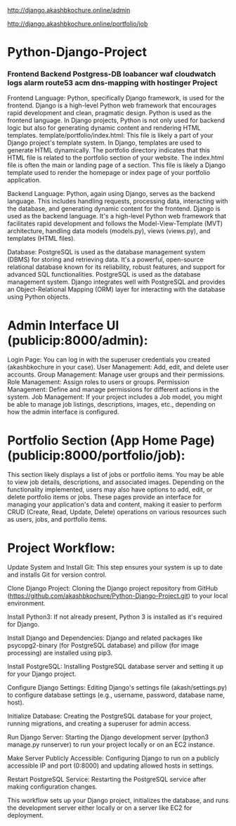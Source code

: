 http://django.akashbkochure.online/admin

http://django.akashbkochure.online/portfolio/job


# Python-Django-Project #

### Frontend Backend Postgress-DB loabancer waf cloudwatch logs alarm route53 acm dns-mapping with hostinger Project ###

Frontend Language: 
Python, specifically Django framework, is used for the frontend. Django is a high-level Python web framework that encourages rapid development and clean, pragmatic design. Python is used as the frontend language. In Django projects, Python is not only used for backend logic but also for generating dynamic content and rendering HTML templates. template/portfolio/index.html: This file is likely a part of your Django project's template system. In Django, templates are used to generate HTML dynamically. The portfolio directory indicates that this HTML file is related to the portfolio section of your website. The index.html file is often the main or landing page of a section. This file is likely a Django template used to render the homepage or index page of your portfolio application.

Backend Language: 
Python, again using Django, serves as the backend language. This includes handling requests, processing data, interacting with the database, and generating dynamic content for the frontend. Django is used as the backend language. It's a high-level Python web framework that facilitates rapid development and follows the Model-View-Template (MVT) architecture, handling data models (models.py), views (views.py), and templates (HTML files).

Database: 
PostgreSQL is used as the database management system (DBMS) for storing and retrieving data. It's a powerful, open-source relational database known for its reliability, robust features, and support for advanced SQL functionalities. PostgreSQL is used as the database management system. Django integrates well with PostgreSQL and provides an Object-Relational Mapping (ORM) layer for interacting with the database using Python objects.


# Admin Interface UI (publicip:8000/admin):

Login Page: You can log in with the superuser credentials you created (akashbkochure in your case).
User Management: Add, edit, and delete user accounts.
Group Management: Manage user groups and their permissions.
Role Management: Assign roles to users or groups.
Permission Management: Define and manage permissions for different actions in the system.
Job Management: If your project includes a Job model, you might be able to manage job listings, descriptions, images, etc., depending on how the admin interface is configured.

# Portfolio Section (App Home Page) (publicip:8000/portfolio/job):

This section likely displays a list of jobs or portfolio items.
You may be able to view job details, descriptions, and associated images.
Depending on the functionality implemented, users may also have options to add, edit, or delete portfolio items or jobs.
These pages provide an interface for managing your application's data and content, making it easier to perform CRUD (Create, Read, Update, Delete) operations on various resources such as users, jobs, and portfolio items.

# Project Workflow:

Update System and Install Git: This step ensures your system is up to date and installs Git for version control.

Clone Django Project: Cloning the Django project repository from GitHub (https://github.com/akashbkochure/Python-Django-Project.git) to your local environment.

Install Python3: If not already present, Python 3 is installed as it's required for Django.

Install Django and Dependencies: Django and related packages like psycopg2-binary (for PostgreSQL database) and pillow (for image processing) are installed using pip3.

Install PostgreSQL: Installing PostgreSQL database server and setting it up for your Django project.

Configure Django Settings: Editing Django's settings file (akash/settings.py) to configure database settings (e.g., username, password, database name, host).

Initialize Database: Creating the PostgreSQL database for your project, running migrations, and creating a superuser for admin access.

Run Django Server: Starting the Django development server (python3 manage.py runserver) to run your project locally or on an EC2 instance.

Make Server Publicly Accessible: Configuring Django to run on a publicly accessible IP and port (0:8000) and updating allowed hosts in settings.

Restart PostgreSQL Service: Restarting the PostgreSQL service after making configuration changes.

This workflow sets up your Django project, initializes the database, and runs the development server either locally or on a server like EC2 for deployment.


